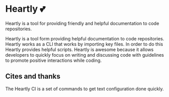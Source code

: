 # Heartly 💕

Heartly is a tool for providing friendly and helpful documentation to code repositories.

Heartly is a tool form providing helpful documentation to code repositories.
Heartly works as a CLI that works by importing key files.
In order to do this Heartly provides helpful scripts.
Heartly is awesome because it allows developers to quickly focus on writing
and discussing code with guidelines to promote positive interactions while coding.

## Cites and thanks

The Heartly CI is a set of commands to get text configuration done quickly.
